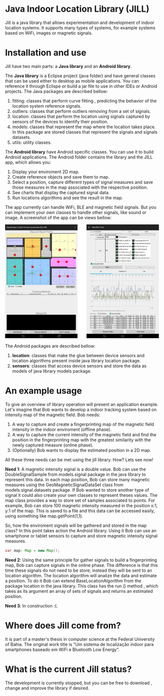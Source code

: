 # Java Indoor Location Library (JILL)
Jill is a java library that allows experimentation and development of indoor location systems. 
It supports many types of systems, for example systems based on WiFi, images or magnetic signals.

# Installation and use
Jill have two main parts: a **Java library** and an **Android library**.

The **Java library** is a Eclipse project (java folder) and have general classes that can be used either to desktop as mobile applications. You can reference it through Eclispe or build a jar file to use in other IDEs or Android projects. The Java packages are described bellow:

1. fitting: classes that perform curve fitting , predicting the behavior of the location system reference signals.
2. outliers: classes that perform outliers removing from a set of signals.
3. location: classes that perform the location using signals captured by sensors of the devices to identify their position.
4. models: classes that represent the map where the location takes place. In this package are stored classes that represent the signals and signals datasets.
5. utils: utility classes.

The **Android library** have Android specific classes. You can use it to build Android applications. The Android folder contains the  library and the JILL app, which allows you:

1. Display your enviroment 2D map.
2. Create reference objects and save them to map.
3. Select a position, capture different types of signal measures and save those measures in the map associated with the respective position.
3. See charts that display the captured signal data.
4. Run locations algorithms and see the result in the map.

The app currently can handle WiFi, BLE and magnetic field signals. But you can implement your own classes to handle other signals, like sound or image. A screenshot of the app can be views bellow:

![alt text](https://raw.githubusercontent.com/arivanbastos/jill/master/www/images/app-screenshot.jpg "Android App Screenshot")

The Android packages are described bellow:

1. **location**: classes that make the glue between device sensors and location algorithms present inside java library location package.
2. **sensors**: classes that access device sensors and store the data as models of java library models package.

# An example usage
To give an overview of library operation will present an application example. Let's imagine that Bob wants to develop a indoor tracking system based on intensity map of the magnetic field. Bob needs:

1. A way to capture and create a fingerprinting map of the magnetic field intensity in the indoor enviroment (offline phase).
2. A way to capture the current intensity of the magnetic field and find the position in the fingerprinting map with the greatest similarity with the newly captured measure (online phase).
3. (Optionally) Bob wants to display the estimated position in a 2D map.
 
All these three needs can be met using the jill library. How? Lets see now!

**Need 1**: A magnetic intensity signal is a double value. Bob can use the DoubleSignalSample from models.signal package in the java library to represent this data. In each map position, Bob can store many magnetic measures using the GeoMagneticSignalDataSet class from models.signal.datasets package. If Bob wanted to store another type of signal it could also create your own classes to represent theses values. The map class provides a way to store set of samples associated to points. For example, Bob can store 100 magnetic intensity measured in the position x:1, y:1 of the map. This is saved to a file and this data can be accessed easily, using something like map.getPoint(1,1).

So, how the enviroment signals will be gathered and stored in the map class? In this point takes action the Android library. Using it Bob can use an smartphone or tablet sensors to capture and store magnetic intensity signal measures.

```java 
var map: Map = new Map();
```

**Need 2**: Using the same principle for gather signals to build a fingerprinting map, Bob can capture signals in the online phase. The difference is that this time these signals do not need to be store; instead they will be sent to an location algorithm. The location algorithm will analize the data and estimate a position. To do it Bob can extend BaseLocationAlgorithm from the package location in the java library. This class has the run () method , which takes as its argument an array of sets of signals and returns an estimated position.
 
**Need 3**: In construction :(.

# Where does Jill come from?
It is part of a master's thesis in computer science at the Federal University of Bahia. The original work title is "Um sistema de localização indoor para smartphones baseado em WiFi e Bluetooth Low Energy".

# What is the current Jill status?
The development is currently stopped, but you can be free to download , change and improve the library if desired.
